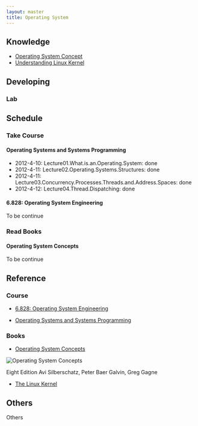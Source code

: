 ```yaml
---
layout: master
title: Operating System
---
```


## Knowledge

* [Operating System Concept](os-concept.html)
* [Understanding Linux Kernel](linux.html)

## Developing

### Lab

## Schedule

### Take Course

#### Operating Systems and Systems Programming 

+ 2012-4-10: Lecture01.What.is.an.Operating.System: done
+ 2012-4-11: Lecture02.Operating.Systems.Structures: done
+ 2012-4-11: Lecture03.Concurrency.Processes.Threads.and.Address.Spaces: done
+ 2012-4-12: Lecture04.Thread.Dispatching: done

#### 6.828: Operating System Engineering 

To be continue

### Read Books

#### Operating System Concepts 

To be continue

## Reference

### Course

* [6.828: Operating System Engineering](http://pdos.csail.mit.edu/6.828/2011/)

* [Operating Systems and Systems Programming](http://www-inst.eecs.berkeley.edu/~cs162/sp12/)

### Books

* [Operating System Concepts](http://www.os-book.com/)

![Operating System Concepts](http://codex.cs.yale.edu/avi/os-book/OS8/os8c/images/os8c-cover.jpg)

Eight Edition
Avi Silberschatz, Peter Baer Galvin, Greg Gagne

* [The Linux Kernel](http://www.tldp.org/LDP/tlk/tlk.html)  

## Others

Others

